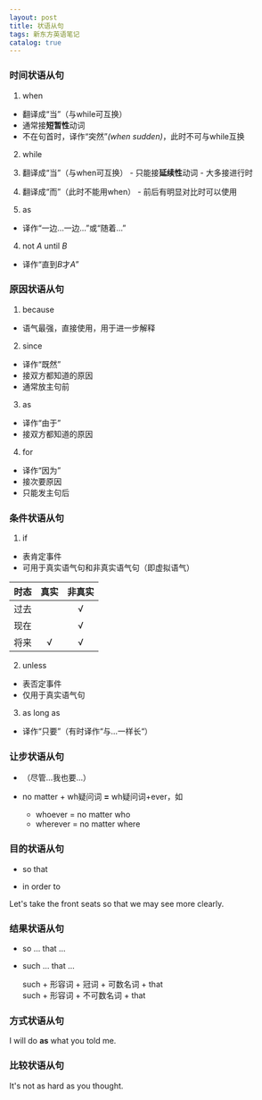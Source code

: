```yaml
---
layout: post
title: 状语从句
tags: 新东方英语笔记
catalog: true
---
```

### 时间状语从句

1. when
  - 翻译成“当”（与while可互换）
  - 通常接**短暂性**动词
  - 不在句首时，译作“突然”*(when sudden)*，此时不可与while互换

2. while
  1. 翻译成“当”（与when可互换）
    - 只能接**延续性**动词
    - 大多接进行时
  2. 翻译成“而”（此时不能用when）
    - 前后有明显对比时可以使用

3. as
  - 译作“一边…一边…”或“随着…”

4. not *A* until *B*
  - 译作“直到*B*才*A*”

### 原因状语从句

1. because
  - 语气最强，直接使用，用于进一步解释

2. since
  - 译作“既然”
  - 接双方都知道的原因
  - 通常放主句前

3. as
  - 译作“由于”
  - 接双方都知道的原因

4. for
  - 译作“因为”
  - 接次要原因
  - 只能发主句后

### 条件状语从句

1. if
  - 表肯定事件
  - 可用于真实语气句和非真实语气句（即虚拟语气）

| 时态 | 真实 | 非真实 |
|:----------:|:----------:|:----------:|
|       过去     |            |      √      |
|       现在     |            |       √     |
|        将来    |        √    |      √      |

2. unless
  - 表否定事件
  - 仅用于真实语气句

3. as long as
  - 译作“只要”（有时译作“与…一样长“）

### 让步状语从句

- （尽管…我也要…）

- no matter + wh疑问词 **=** wh疑问词+ever，如
  - whoever = no matter who
  - wherever = no matter where

### 目的状语从句

- so that

- in order to

Let's take the front seats so that we may see more clearly.

### 结果状语从句

- so … that …

- such … that …

  such + 形容词 + 冠词 + 可数名词 + that  
  such + 形容词 + 不可数名词 + that

### 方式状语从句

I will do **as** what you told me.

### 比较状语从句

It's not as hard as you thought.